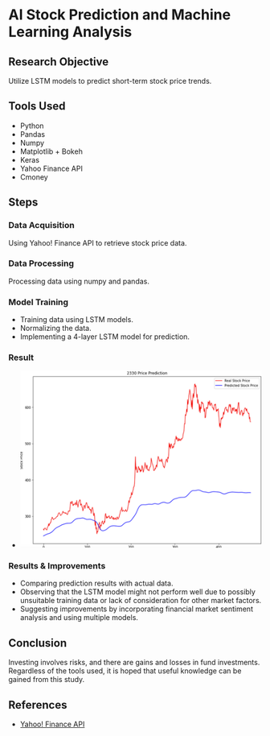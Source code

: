 
# AI Stock Prediction and Machine Learning Analysis


## Research Objective
Utilize LSTM models to predict short-term stock price trends.

## Tools Used
- Python
- Pandas
- Numpy
- Matplotlib + Bokeh
- Keras
- Yahoo Finance API
- Cmoney

## Steps
### Data Acquisition
Using Yahoo! Finance API to retrieve stock price data.

### Data Processing
Processing data using numpy and pandas.

### Model Training
- Training data using LSTM models.
- Normalizing the data.
- Implementing a 4-layer LSTM model for prediction.

### Result
- ![alt text](image.png)
### Results & Improvements
- Comparing prediction results with actual data.
- Observing that the LSTM model might not perform well due to possibly unsuitable training data or lack of consideration for other market factors.
- Suggesting improvements by incorporating financial market sentiment analysis and using multiple models.

## Conclusion
Investing involves risks, and there are gains and losses in fund investments. Regardless of the tools used, it is hoped that useful knowledge can be gained from this study.

## References
- [Yahoo! Finance API](https://github.com/ranaroussi/yfinance)

